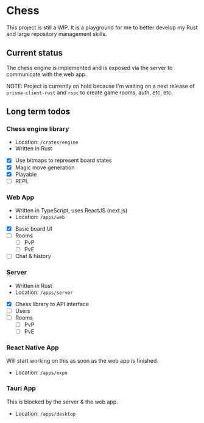 # Chess
This project is still a WIP.
It is a playground for me to better develop my Rust and large repository management skills.

## Current status
The chess engine is implemented and is exposed via the server to communicate with the web app.

NOTE: Project is currently on hold because I'm waiting on a next release of `prisma-client-rust` and `rspc` to create game rooms, auth, etc, etc.

## Long term todos
### Chess engine library
 - Location: `/crates/engine`
 - Written in Rust
 - [x] Use bitmaps to represent board states
 - [x] Magic move generation
 - [x] Playable
 - [ ] REPL

### Web App
 - Written in TypeScript, uses ReactJS (next.js)
 - Location: `/apps/web`
 - [x] Basic board UI
 - [ ] Rooms
   - [ ] PvP
   - [ ] PvE
 - [ ] Chat & history

### Server
 - Written in Rust
 - Location: `/apps/server`
 - [x] Chess library to API interface
 - [ ] Users
 - [ ] Rooms
   - [ ] PvP
   - [ ] PvE
      
### React Native App
Will start working on this as soon as the web app is finished.
 - Location: `/apps/expo`

### Tauri App
This is blocked by the server & the web app.
 - Location: `/apps/desktop`

